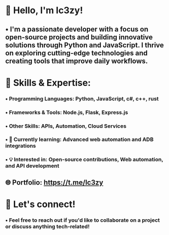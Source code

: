 # 👋 Hello, I'm Ic3zy!

## • I'm a passionate developer with a focus on open-source projects and building innovative solutions through Python and JavaScript. I thrive on exploring cutting-edge technologies and creating tools that improve daily workflows.

# 🔧 Skills & Expertise:

### • Programming Languages: Python, JavaScript, c#, c++, rust
### • Frameworks & Tools: Node.js, Flask, Express.js
### • Other Skills: APIs, Automation, Cloud Services
### • 🌱 Currently learning: Advanced web automation and ADB integrations
### • 💡 Interested in: Open-source contributions, Web automation, and API development

## 🌐 Portfolio: https://t.me/lc3zy

# 🤝 Let's connect!
### • Feel free to reach out if you'd like to collaborate on a project or discuss anything tech-related!
